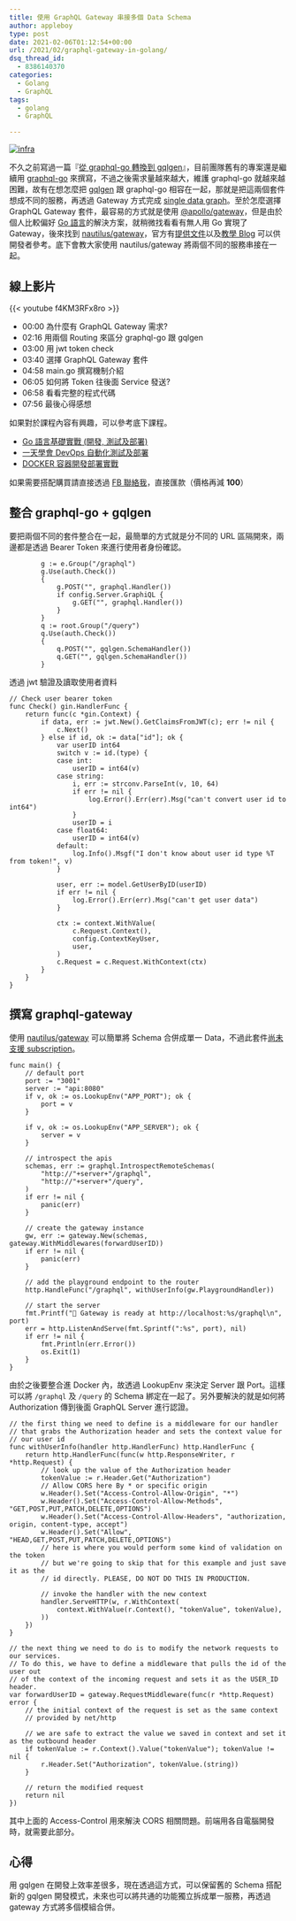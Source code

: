 ```yaml
---
title: 使用 GraphQL Gateway 串接多個 Data Schema
author: appleboy
type: post
date: 2021-02-06T01:12:54+00:00
url: /2021/02/graphql-gateway-in-golang/
dsq_thread_id:
  - 8386140370
categories:
  - Golang
  - GraphQL
tags:
  - golang
  - GraphQL

---
```

[![infra][1]][1]

不久之前寫過一篇『[從 graphql-go 轉換到 gqlgen][2]』，目前團隊舊有的專案還是繼續用 [graphql-go][3] 來撰寫，不過之後需求量越來越大，維護 graphql-go 就越來越困難，故有在想怎麼把 [gqlgen][4] 跟 graphql-go 相容在一起，那就是把這兩個套件想成不同的服務，再透過 Gateway 方式完成 [single data graph][5]。至於怎麼選擇 GraphQL Gateway 套件，最容易的方式就是使用 [@apollo/gateway][6]，但是由於個人比較偏好 [Go 語言][7]的解決方案，就稍微找看看有無人用 Go 實現了 Gateway，後來找到 [nautilus/gateway][8]，官方有[提供文件][9]以及[教學 Blog][10] 可以供開發者參考。底下會教大家使用 nautilus/gateway 將兩個不同的服務串接在一起。

<!--more-->

## 線上影片

{{< youtube f4KM3RFx8ro >}}

  * 00:00​ 為什麼有 GraphQL Gateway 需求?
  * 02:16​ 用兩個 Routing 來區分 graphql-go 跟 gqlgen
  * 03:00​ 用 jwt token check
  * 03:40​ 選擇 GraphQL Gateway 套件
  * 04:58​ main.go 撰寫機制介紹
  * 06:05​ 如何將 Token 往後面 Service 發送?
  * 06:58​ 看看完整的程式代碼
  * 07:56​ 最後心得感想

如果對於課程內容有興趣，可以參考底下課程。

  * [Go 語言基礎實戰 (開發, 測試及部署)][11]
  * [一天學會 DevOps 自動化測試及部署][12]
  * [DOCKER 容器開發部署實戰][13]

如果需要搭配購買請直接透過 [FB 聯絡我][14]，直接匯款（價格再減 **100**）

## 整合 graphql-go + gqlgen

要把兩個不同的套件整合在一起，最簡單的方式就是分不同的 URL 區隔開來，兩邊都是透過 Bearer Token 來進行使用者身份確認。

<pre><code class="language-go">        g := e.Group("/graphql")
        g.Use(auth.Check())
        {
            g.POST("", graphql.Handler())
            if config.Server.GraphiQL {
                g.GET("", graphql.Handler())
            }
        }
        q := root.Group("/query")
        q.Use(auth.Check())
        {
            q.POST("", gqlgen.SchemaHandler())
            q.GET("", gqlgen.SchemaHandler())
        }</code></pre>

透過 jwt 驗證及讀取使用者資料

<pre><code class="language-go">// Check user bearer token
func Check() gin.HandlerFunc {
    return func(c *gin.Context) {
        if data, err := jwt.New().GetClaimsFromJWT(c); err != nil {
            c.Next()
        } else if id, ok := data["id"]; ok {
            var userID int64
            switch v := id.(type) {
            case int:
                userID = int64(v)
            case string:
                i, err := strconv.ParseInt(v, 10, 64)
                if err != nil {
                    log.Error().Err(err).Msg("can't convert user id to int64")
                }
                userID = i
            case float64:
                userID = int64(v)
            default:
                log.Info().Msgf("I don't know about user id type %T from token!", v)
            }

            user, err := model.GetUserByID(userID)
            if err != nil {
                log.Error().Err(err).Msg("can't get user data")
            }

            ctx := context.WithValue(
                c.Request.Context(),
                config.ContextKeyUser,
                user,
            )
            c.Request = c.Request.WithContext(ctx)
        }
    }
}</code></pre>

## 撰寫 graphql-gateway

使用 [nautilus/gateway][8] 可以簡單將 Schema 合併成單一 Data，不過此套件[尚未支援 subscription][15]。

<pre><code class="language-go">func main() {
    // default port
    port := "3001"
    server := "api:8080"
    if v, ok := os.LookupEnv("APP_PORT"); ok {
        port = v
    }

    if v, ok := os.LookupEnv("APP_SERVER"); ok {
        server = v
    }

    // introspect the apis
    schemas, err := graphql.IntrospectRemoteSchemas(
        "http://"+server+"/graphql",
        "http://"+server+"/query",
    )
    if err != nil {
        panic(err)
    }

    // create the gateway instance
    gw, err := gateway.New(schemas, gateway.WithMiddlewares(forwardUserID))
    if err != nil {
        panic(err)
    }

    // add the playground endpoint to the router
    http.HandleFunc("/graphql", withUserInfo(gw.PlaygroundHandler))

    // start the server
    fmt.Printf("🚀 Gateway is ready at http://localhost:%s/graphql\n", port)
    err = http.ListenAndServe(fmt.Sprintf(":%s", port), nil)
    if err != nil {
        fmt.Println(err.Error())
        os.Exit(1)
    }
}</code></pre>

由於之後要整合進 Docker 內，故透過 LookupEnv 來決定 Server 跟 Port。這樣可以將 `/graphql` 及 `/query` 的 Schema 綁定在一起了。另外要解決的就是如何將 Authorization 傳到後面 GraphQL Server 進行認證。

<pre><code class="language-go">// the first thing we need to define is a middleware for our handler
// that grabs the Authorization header and sets the context value for
// our user id
func withUserInfo(handler http.HandlerFunc) http.HandlerFunc {
    return http.HandlerFunc(func(w http.ResponseWriter, r *http.Request) {
        // look up the value of the Authorization header
        tokenValue := r.Header.Get("Authorization")
        // Allow CORS here By * or specific origin
        w.Header().Set("Access-Control-Allow-Origin", "*")
        w.Header().Set("Access-Control-Allow-Methods", "GET,POST,PUT,PATCH,DELETE,OPTIONS")
        w.Header().Set("Access-Control-Allow-Headers", "authorization, origin, content-type, accept")
        w.Header().Set("Allow", "HEAD,GET,POST,PUT,PATCH,DELETE,OPTIONS")
        // here is where you would perform some kind of validation on the token
        // but we're going to skip that for this example and just save it as the
        // id directly. PLEASE, DO NOT DO THIS IN PRODUCTION.

        // invoke the handler with the new context
        handler.ServeHTTP(w, r.WithContext(
            context.WithValue(r.Context(), "tokenValue", tokenValue),
        ))
    })
}

// the next thing we need to do is to modify the network requests to our services.
// To do this, we have to define a middleware that pulls the id of the user out
// of the context of the incoming request and sets it as the USER_ID header.
var forwardUserID = gateway.RequestMiddleware(func(r *http.Request) error {
    // the initial context of the request is set as the same context
    // provided by net/http

    // we are safe to extract the value we saved in context and set it as the outbound header
    if tokenValue := r.Context().Value("tokenValue"); tokenValue != nil {
        r.Header.Set("Authorization", tokenValue.(string))
    }

    // return the modified request
    return nil
})</code></pre>

其中上面的 Access-Control 用來解決 CORS 相關問題。前端用各自電腦開發時，就需要此部分。

## 心得

用 gqlgen 在開發上效率差很多，現在透過這方式，可以保留舊的 Schema 搭配新的 gqlgen 開發模式，未來也可以將共通的功能獨立拆成單一服務，再透過 gateway 方式將多個模組合併。

 [1]: https://lh3.googleusercontent.com/eWR5fi9ipIuscey-E940I6fhwU5ZySehbItzPLyPVchJxBlq8N1uXT-psLHdX_wV6xojac3_EeCFZH6vs6C1R910vzDV1mY2uOo33so6QqpWgNqbDjGZPB6ar2NwspITQ7paTfjqSo8=w1920-h1080 "infra"
 [2]: https://blog.wu-boy.com/2020/04/switch-graphql-go-to-gqlgen-in-golang/
 [3]: https://github.com/graphql-go/graphql
 [4]: https://gqlgen.com/
 [5]: https://principledgraphql.com/integrity#1-one-graph
 [6]: https://www.apollographql.com/docs/federation/gateway/
 [7]: https://golang.org
 [8]: https://github.com/nautilus/gateway
 [9]: https://gateway.nautilus.dev/
 [10]: https://medium.com/@aaivazis/a-guide-to-schema-federation-part-1-995b639ac035
 [11]: https://www.udemy.com/course/golang-fight/?couponCode=202101
 [12]: https://www.udemy.com/course/devops-oneday/?couponCode=202101
 [13]: https://www.udemy.com/course/docker-practice/?couponCode=202101
 [14]: http://facebook.com/appleboy46
 [15]: https://github.com/nautilus/gateway/issues/108
